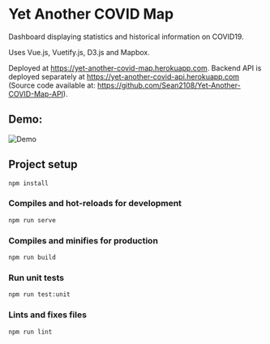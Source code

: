 # Yet Another COVID Map

Dashboard displaying statistics and historical information on COVID19.

Uses Vue.js, Vuetify.js, D3.js and Mapbox.

Deployed at https://yet-another-covid-map.herokuapp.com. Backend API is deployed separately at https://yet-another-covid-api.herokuapp.com (Source code available at: https://github.com/Sean2108/Yet-Another-COVID-Map-API).

## Demo:
![Demo](https://imgur.com/VrymMIR.gif)

## Project setup

```
npm install
```

### Compiles and hot-reloads for development

```
npm run serve
```

### Compiles and minifies for production

```
npm run build
```

### Run unit tests

```
npm run test:unit
```

### Lints and fixes files

```
npm run lint
```
